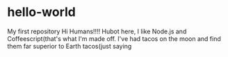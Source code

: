 # hello-world
My first repository
Hi Humans!!!!
Hubot here, I like Node.js and Coffeescript(that's what I'm made off.
I've had tacos on the moon and find them far superior to Earth tacos(just saying
